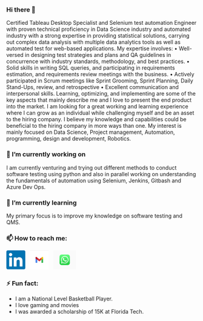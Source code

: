 ### Hi there 👋

Certified Tableau Desktop Specialist and Selenium test automation Engineer with proven technical proficiency in Data Science industry and automated industry with a strong expertise in providing statistical solutions, carrying out complex data analysis with multiple data analytics tools as well as automated test for web-based applications. My expertise involves:
•	Well-versed in designing test strategies and plans and QA guidelines in concurrence with industry standards, methodology, and best practices.
•	Solid skills in writing SQL queries, and participating in requirements estimation, and requirements review meetings with the business.
•	Actively participated in Scrum meetings like Sprint Grooming, Sprint Planning, Daily Stand-Ups, review, and retrospective
•	Excellent communication and interpersonal skills.
Learning, optimizing, and implementing are some of the key aspects that mainly describe me and I love to present the end product into the market. I am looking for a great working and learning experience where I can grow as an individual while challenging myself and be an asset to the hiring company. I believe my knowledge and capabilities could be beneficial to the hiring company in more ways than one. 
My interest is mainly focused on Data Science, Project management, Automation, programming,  design and development, Robotics.

### 🔭 I’m currently working on 

I am currently venturing and trying out different methods to conduct software testing using python and also in parallel working on understanding the fundamentals of automation using Selenium, Jenkins, Gitbash and Azure Dev Ops.

### 🌱 I’m currently learning

My primary focus is to improve my knowledge on software testing and QMS. 


### 📫 How to reach me:
<a href="https://www.linkedin.com/in/arun-ramachandran-a2019a/"><img height="50" src="https://github.com/Arun-K-Ram/Arun-K-Ram/blob/main/linkedin.png"></a>&nbsp;&nbsp;
<a href="https://mail.google.com/mail/u/0/#inbox"><img height="50" src="https://github.com/Arun-K-Ram/Arun-K-Ram/blob/main/workspace-new-gmail-icon.png"></a>&nbsp;&nbsp;
<a href="https://web.whatsapp.com/"><img height="50" src="https://github.com/Arun-K-Ram/Arun-K-Ram/blob/main/WhatsApp_Logo_6.png"></a>&nbsp;&nbsp;

### ⚡ Fun fact: 

* I am a National Level Basketball Player.
* I love gaming and movies
* I was awarded a scholarship of 15K at Florida Tech.
